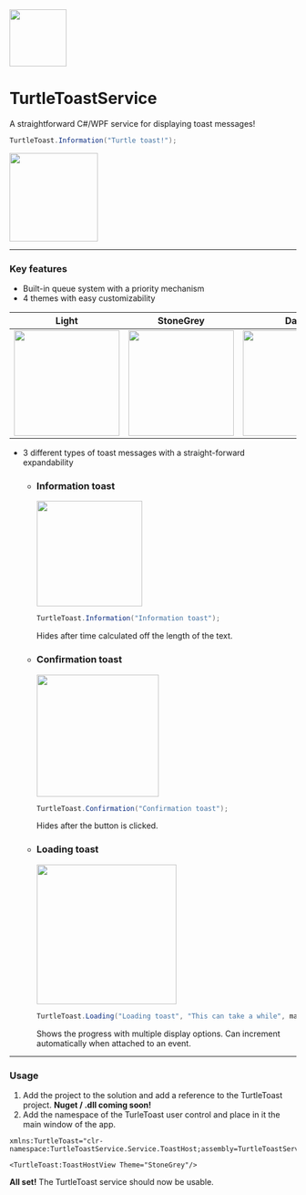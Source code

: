 <img src="https://github.com/mooshmore/TurtleToastService/assets/89631705/f5544227-dc19-4e2a-a562-24fab120a525" width=100>

# TurtleToastService
A straightforward C#/WPF service for displaying toast messages!
<br>

```cs
TurtleToast.Information("Turtle toast!");
```
<img src="https://github.com/mooshmore/TurtleToastService/assets/89631705/0d9b7f61-a1c6-485b-b799-65bc301acbbf" width=155>

---
### Key features
* Built-in queue system with a priority mechanism
* 4 themes with easy customizability

| Light | StoneGrey | Dark | TurtleGreen |
| ------------- | ------------- | ------------- | ------------- |
| <img src="https://github.com/mooshmore/TurtleToastService/assets/89631705/8a7fc994-3755-44fd-b117-33618e29a8ca" width=185> | <img src="https://github.com/mooshmore/TurtleToastService/assets/89631705/a040dfb8-b446-4cd0-914f-d187f2b94fe6" width=185> | <img src="https://github.com/mooshmore/TurtleToastService/assets/89631705/af45ef66-4a3e-4340-bb59-7498dab3a431" width=185>  | <img src="https://github.com/mooshmore/TurtleToastService/assets/89631705/4f7c6794-854d-4201-9b9b-be78a8a18718" width=185>  |
* 3 different types of toast messages with a straight-forward expandability
  * ### Information toast
    <img src="https://github.com/mooshmore/TurtleToastService/assets/89631705/fb3083d9-fa20-4a2e-9a0a-53995c8f73d4" width=185> 
    
    ```cs
    TurtleToast.Information("Information toast");
    ```
    
    Hides after time calculated off the length of the text.
  * ### Confirmation toast
    <img src="https://github.com/mooshmore/TurtleToastService/assets/89631705/93993717-4c76-4ca8-9c51-9e0180948ace" width=214>
    
    ```cs
    TurtleToast.Confirmation("Confirmation toast");
    ```
    Hides after the button is clicked.
  * ### Loading toast
    <img src="https://github.com/mooshmore/TurtleToastService/assets/89631705/e240b7b5-2f49-44b3-a1e0-207b928a0077" width=245>
    
    ```cs
    TurtleToast.Loading("Loading toast", "This can take a while", maxLoadingCount, progressEvent: ref LoadingEvent, displayMode: ProgressDisplayMode.CountAndPercentage);
    ```
    Shows the progress with multiple display options. Can increment automatically when attached to an event.

---
### Usage

1. Add the project to the solution and add a reference to the TurtleToast project. **Nuget / .dll coming soon!**
2. Add the namespace of the TurleToast user control and place in it the main window of the app.  
```xaml
xmlns:TurtleToast="clr-namespace:TurtleToastService.Service.ToastHost;assembly=TurtleToastService.Service"
```
```xaml
<TurtleToast:ToastHostView Theme="StoneGrey"/>
```
**All set!** The TurtleToast service should now be usable.



  
